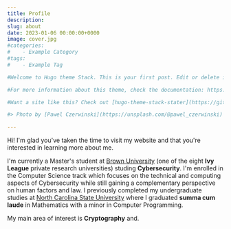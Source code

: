```yaml
---
title: Profile
description:
slug: about
date: 2023-01-06 00:00:00+0000
image: cover.jpg
#categories:
#    - Example Category
#tags:
#    - Example Tag

#Welcome to Hugo theme Stack. This is your first post. Edit or delete it, then start writing!

#For more information about this theme, check the documentation: https://docs.stack.jimmycai.com/

#Want a site like this? Check out [hugo-theme-stack-stater](https://github.com/CaiJimmy/#hugo-theme-stack-starter)

#> Photo by [Pawel Czerwinski](https://unsplash.com/@pawel_czerwinski) on [Unsplash](https://#unsplash.com/)

---
```


Hi! I'm glad you've taken the time to visit my website and that you're interested in learning more about me.

I'm currently a Master's student at [Brown University](https://www.brown.edu/) (one of the eight **Ivy League** private research universities) studing **Cybersecurity**. I'm enrolled in the Computer Science track which focuses on the technical and computing aspects of Cybersecurity while still gaining a complementary perspective on human factors and law. I previously completed my undergraduate studies at [North Carolina State University](https://www.ncsu.edu/) where I graduated **summa cum laude** in Mathematics with a minor in Computer Programming.

My main area of interest is **Cryptography** and.
